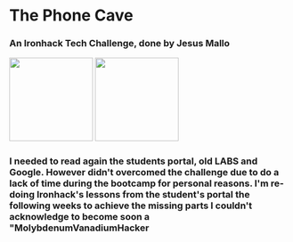 # <h1>The Phone Cave</h1>
<h3>An Ironhack Tech Challenge, done by Jesus Mallo</h3><img src="https://2.bp.blogspot.com/-GK0qpqNN1so/UYm_KzqlxjI/AAAAAAAAAyQ/bZ--pkLtWQQ/s1600/Sol+%C3%BAltimo.png" width="150px" height="150px"/> <img src="https://scontent.fbcn4-1.fna.fbcdn.net/v/t31.18172-8/22770480_1500509930034747_674184417194438190_o.png?_nc_cat=101&ccb=1-5&_nc_sid=174925&_nc_ohc=ALW3xgVjqH4AX_m2IT1&_nc_ht=scontent.fbcn4-1.fna&oh=32ab78826e18b97d16b0d9e0eb76f6ff&oe=61931C52" width="150px" height="150px"/>                                                                                                             


<br/>
<h3>I needed to read again the students portal,  old LABS and Google. However didn't overcomed the challenge due to do a lack of time during the bootcamp for personal reasons.
I'm re-doing Ironhack's lessons from the student's portal the following weeks to achieve the missing parts I couldn't acknowledge to become soon a "MolybdenumVanadiumHacker<br/>



